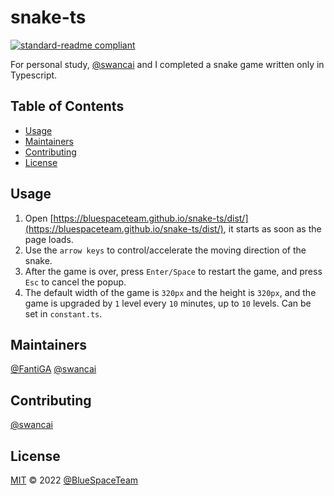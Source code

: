 # snake-ts

[![standard-readme compliant](https://img.shields.io/badge/standard--readme-OK-green.svg?style=flat-square)](https://github.com/RichardLitt/standard-readme)

For personal study, [@swancai](https://github.com/swancai) and I completed a snake game written only in Typescript.

## Table of Contents

- [Usage](#usage)
- [Maintainers](#maintainers)
- [Contributing](#contributing)
- [License](#license)

## Usage


1. Open [https://bluespaceteam.github.io/snake-ts/dist/](https://bluespaceteam.github.io/snake-ts/dist/), it starts as soon as the page loads.
2. Use the `arrow keys` to control/accelerate the moving direction of the snake.
3. After the game is over, press `Enter/Space` to restart the game, and press `Esc` to cancel the popup.
4. The default width of the game is `320px` and the height is `320px`, and the game is upgraded by `1` level every `10` minutes, up to `10` levels. Can be set in `constant.ts`.

## Maintainers

[@FantiGA](https://github.com/FantiGA)
[@swancai](https://github.com/swancai)

## Contributing

[@swancai](https://github.com/swancai)

## License

[MIT](LICENSE)  © 2022 [@BlueSpaceTeam](https://github.com/BlueSpaceTeam)
